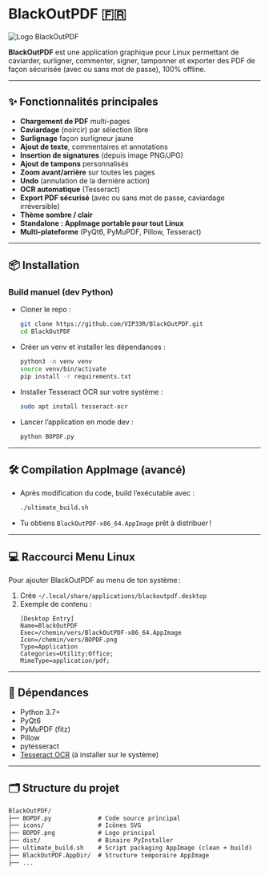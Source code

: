 # BlackOutPDF 🇫🇷

![Logo BlackOutPDF](./BOPDF.png)

**BlackOutPDF** est une application graphique pour Linux permettant de caviarder, surligner, commenter, signer, tamponner et exporter des PDF de façon sécurisée (avec ou sans mot de passe), 100% offline.

---

## ✨ Fonctionnalités principales

- **Chargement de PDF** multi-pages
- **Caviardage** (noircir) par sélection libre
- **Surlignage** façon surligneur jaune
- **Ajout de texte**, commentaires et annotations
- **Insertion de signatures** (depuis image PNG/JPG)
- **Ajout de tampons** personnalisés
- **Zoom avant/arrière** sur toutes les pages
- **Undo** (annulation de la dernière action)
- **OCR automatique** (Tesseract)
- **Export PDF sécurisé** (avec ou sans mot de passe, caviardage irréversible)
- **Thème sombre / clair**
- **Standalone : AppImage portable pour tout Linux**
- **Multi-plateforme** (PyQt6, PyMuPDF, Pillow, Tesseract)

---

## 📦 Installation


### **Build manuel (dev Python)**

- Cloner le repo :
    ```bash
    git clone https://github.com/VIP33R/BlackOutPDF.git
    cd BlackOutPDF
    ```
- Créer un venv et installer les dépendances :
    ```bash
    python3 -m venv venv
    source venv/bin/activate
    pip install -r requirements.txt
    ```
- Installer Tesseract OCR sur votre système :
    ```bash
    sudo apt install tesseract-ocr
    ```
- Lancer l’application en mode dev :
    ```bash
    python BOPDF.py
    ```

---

## 🛠️ Compilation AppImage (avancé)

- Après modification du code, build l’exécutable avec :
    ```bash
    ./ultimate_build.sh
    ```
- Tu obtiens `BlackOutPDF-x86_64.AppImage` prêt à distribuer !

---

## 💻 Raccourci Menu Linux

Pour ajouter BlackOutPDF au menu de ton système :

1. Crée `~/.local/share/applications/blackoutpdf.desktop`
2. Exemple de contenu :
    ```desktop
    [Desktop Entry]
    Name=BlackOutPDF
    Exec=/chemin/vers/BlackOutPDF-x86_64.AppImage
    Icon=/chemin/vers/BOPDF.png
    Type=Application
    Categories=Utility;Office;
    MimeType=application/pdf;
    ```

---

## 🧩 Dépendances

- Python 3.7+
- PyQt6
- PyMuPDF (fitz)
- Pillow
- pytesseract
- [Tesseract OCR](https://github.com/tesseract-ocr/tesseract) (à installer sur le système)

---

## 🗂️ Structure du projet

```txt
BlackOutPDF/
├── BOPDF.py             # Code source principal
├── icons/               # Icônes SVG
├── BOPDF.png            # Logo principal
├── dist/                # Binaire PyInstaller
├── ultimate_build.sh    # Script packaging AppImage (clean + build)
├── BlackOutPDF.AppDir/  # Structure temporaire AppImage
├── ...

